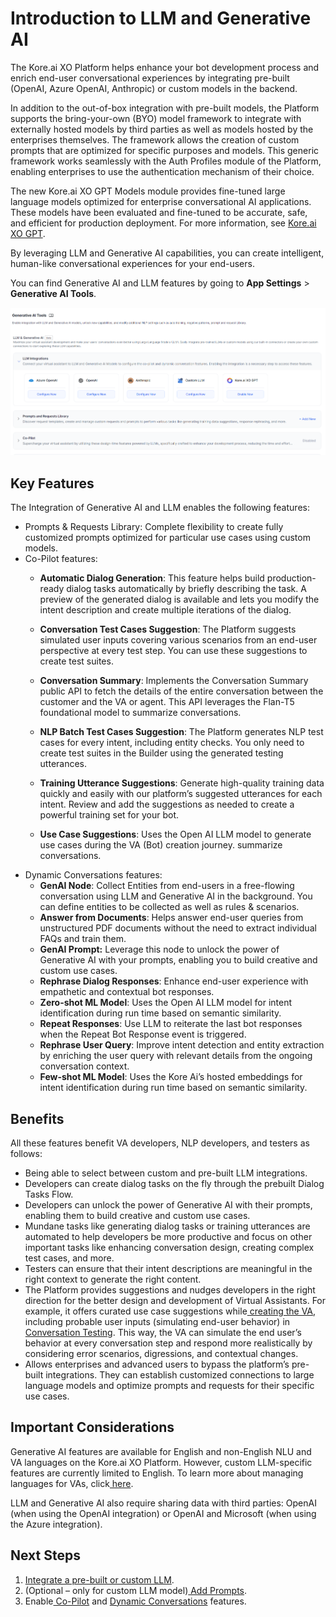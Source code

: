 

# Introduction to LLM and Generative AI

	

		

			

The Kore.ai XO Platform helps enhance your bot development process and enrich end-user conversational experiences by integrating pre-built (OpenAI, Azure OpenAI, Anthropic) or custom models in the backend.

In addition to the out-of-box integration with pre-built models, the Platform supports the bring-your-own (BYO) model framework to integrate with externally hosted models by third parties as well as models hosted by the enterprises themselves. The framework allows the creation of custom prompts that are optimized for specific purposes and models. This generic framework works seamlessly with the Auth Profiles module of the Platform, enabling enterprises to use the authentication mechanism of their choice.

The new Kore.ai XO GPT Models module provides fine-tuned large language models optimized for enterprise conversational AI applications. These models have been evaluated and fine-tuned to be accurate, safe, and efficient for production deployment. For more information, see [Kore.ai XO GPT](xo-gpt-module.md).


By leveraging LLM and Generative AI capabilities, you can create intelligent, human-like conversational experiences for your end-users.

You can find Generative AI and LLM features by going to **App Settings** > **Generative AI Tools**.




![alt_text](images/llm-intro.png "image_tooltip")



## Key Features

The Integration of Generative AI and LLM enables the following features:



* Prompts & Requests Library: Complete flexibility to create fully customized prompts optimized for particular use cases using custom models.
* Co-Pilot features:
    * **Automatic Dialog Generation**: This feature helps build production-ready dialog tasks automatically by briefly describing the task. A preview of the generated dialog is available and lets you modify the intent description and create multiple iterations of the dialog.
    * **Conversation Test Cases Suggestion**: The Platform suggests simulated user inputs covering various scenarios from an end-user perspective at every test step. You can use these suggestions to create test suites.
    * **Conversation Summary**: Implements the Conversation Summary public API to fetch the details of the entire conversation between the customer and the VA or agent. This API leverages the Flan-T5 foundational model to summarize conversations.
    * **NLP Batch Test Cases Suggestion**: The Platform generates NLP test cases for every intent, including entity checks. You only need to create test suites in the Builder using the generated testing utterances.
    * **Training Utterance Suggestions**: Generate high-quality training data quickly and easily with our platform’s suggested utterances for each intent. Review and add the suggestions as needed to create a powerful training set for your bot.
    
    * **Use Case Suggestions**: Uses the Open AI LLM model to generate use cases during the VA (Bot) creation journey.
    summarize conversations.
* Dynamic Conversations features:
    * **GenAI Node**: Collect Entities from end-users in a free-flowing conversation using LLM and Generative AI in the background. You can define entities to be collected as well as rules & scenarios.
    * **Answer from Documents**: Helps answer end-user queries from unstructured PDF documents without the need to extract individual FAQs and train them.
    * **GenAI Prompt:** Leverage this node to unlock the power of Generative AI with your prompts, enabling you to build creative and custom use cases.
    * **Rephrase Dialog Responses**: Enhance end-user experience with empathetic and contextual bot responses.
    * **Zero-shot ML Model**: Uses the Open AI LLM model for intent identification during run time based on semantic similarity.
    * **Repeat Responses**: Use LLM to reiterate the last bot responses when the Repeat Bot Response event is triggered.
    * **Rephrase User Query**: Improve intent detection and entity extraction by enriching the user query with relevant details from the ongoing conversation context.
    * **Few-shot ML Model**: Uses the Kore Ai’s hosted embeddings for intent identification during run time based on semantic similarity.


## Benefits

All these features benefit VA developers, NLP developers, and testers as follows:



* Being able to select between custom and pre-built LLM integrations.
* Developers can create dialog tasks on the fly through the prebuilt Dialog Tasks Flow.
* Developers can unlock the power of Generative AI with their prompts, enabling them to build creative and custom use cases.
* Mundane tasks like generating dialog tasks or training utterances are automated to help developers be more productive and focus on other important tasks like enhancing conversation design, creating complex test cases, and more.
* Testers can ensure that their intent descriptions are meaningful in the right context to generate the right content.
* The Platform provides suggestions and nudges developers in the right direction for the better design and development of Virtual Assistants. For example, it offers curated use case suggestions while[ creating the VA](https://developer.kore.ai/docs/bots/chatbot-overview/getting-started-bots/#Create_a_Standard_Virtual_Assistant), including probable user inputs (simulating end-user behavior) in[ Conversation Testing](https://developer.kore.ai/docs/bots/test-your-bot/conversation-testing-landing-page/). This way, the VA can simulate the end user’s behavior at every conversation step and respond more realistically by considering error scenarios, digressions, and contextual changes.
* Allows enterprises and advanced users to bypass the platform’s pre-built integrations. They can establish customized connections to large language models and optimize prompts and requests for their specific use cases.


## Important Considerations

Generative AI features are available for English and non-English NLU and VA languages on the Kore.ai XO Platform. However, custom LLM-specific features are currently limited to English. To learn more about managing languages for VAs, click[ here](https://developer.kore.ai/docs/bots/advanced-topics/multi-lingual/managing-languages-for-multilingual-vas/).

LLM and Generative AI also require sharing data with third parties: OpenAI (when using the OpenAI integration) or OpenAI and Microsoft (when using the Azure integration).


## Next Steps



1. [Integrate a pre-built or custom LLM](llm-integration.md). 
2. (Optional – only for custom LLM model)[ Add Prompts](prompts-and-requests-library.md).
3. Enable[ Co-Pilot](co-pilot-features.md) and [Dynamic Conversations](dynamic-conversations-features.md) features.

		

